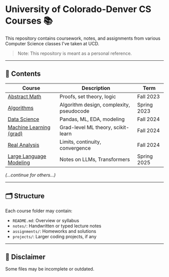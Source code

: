 # University of Colorado-Denver CS Courses 📚

This repository contains coursework, notes, and assignments from various Computer Science classes I've taken at UCD.

> Note: This repository is meant as a personal reference. 

---

## 📘 Contents

| Course                            | Description                                | Term        |
|----------------------------------|--------------------------------------------|-------------|
| [Abstract Math](./Abstract-Math) | Proofs, set theory, logic                   | Fall 2023   |
| [Algorithms](./Algorithms)       | Algorithm design, complexity, pseudocode   | Spring 2023 |
| [Data Science](./Data-Science)   | Pandas, ML, EDA, modeling                  | Fall 2024   |
| [Machine Learning (grad)](./Machine-Learning-grad) | Grad-level ML theory, scikit-learn | Fall 2024   |
| [Real Analysis](./Real-Analysis) | Limits, continuity, convergence            | Fall 2024   |
| [Large Language Modeling](./Large-Language-Modeling) | Notes on LLMs, Transformers         | Spring 2025 |

_(...continue for others...)_

---

## 🗂 Structure

Each course folder may contain:
- `README.md`: Overview or syllabus
- `notes/`: Handwritten or typed lecture notes
- `assignments/`: Homeworks and solutions
- `projects/`: Larger coding projects, if any

---

## 📌 Disclaimer

Some files may be incomplete or outdated.
